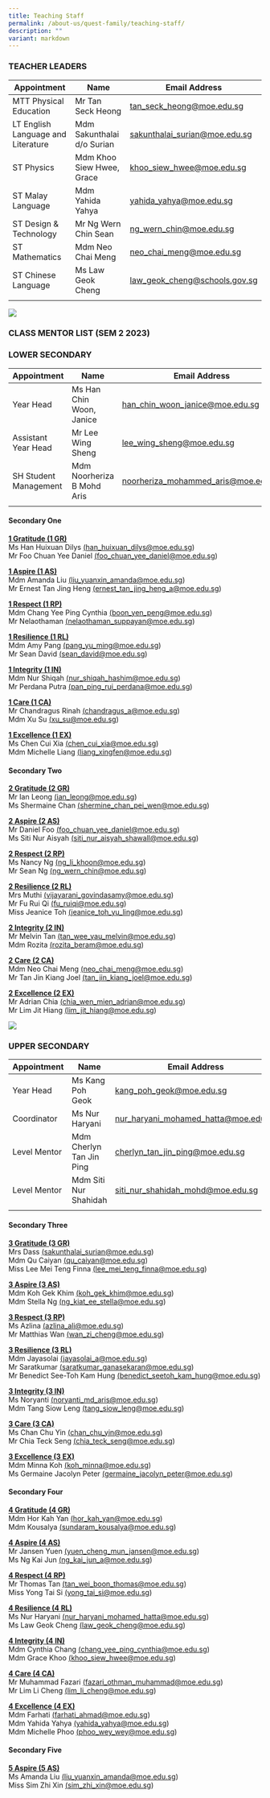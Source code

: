 ```yaml
---
title: Teaching Staff
permalink: /about-us/quest-family/teaching-staff/
description: ""
variant: markdown
---
```

### TEACHER LEADERS

| Appointment |Name | Email Address |
| -------- | -------- | -------- |
| MTT Physical Education  | Mr Tan Seck Heong      | <a href="mailto: tan_seck_heong@moe.edu.sg"> tan_seck_heong@moe.edu.sg </a>      |
| LT English Language and Literature  | Mdm Sakunthalai d/o Surian     | <a href="mailto: sakunthalai_surian@moe.edu.sg"> sakunthalai_surian@moe.edu.sg</a>      |
| ST Physics  | Mdm Khoo Siew Hwee, Grace     | <a href="mailto: khoo_siew_hwee@moe.edu.s"> khoo_siew_hwee@moe.edu.sg </a>      |
| ST Malay Language  | Mdm Yahida Yahya     | <a href="mailto: yahida_yahya@moe.edu.sg"> yahida_yahya@moe.edu.sg</a>      |
| ST Design &amp; Technology  | Mr Ng Wern Chin Sean     | <a href="mailto: ng_wern_chin@moe.edu.sg"> ng_wern_chin@moe.edu.sg </a>      |
| ST Mathematics  | Mdm Neo Chai Meng    | <a href="mailto: neo_chai_meng@moe.edu.sg"> neo_chai_meng@moe.edu.sg</a>      |
| ST Chinese Language  | Ms Law Geok Cheng    | <a href="mailto: law_geok_cheng@moe.edu.sg"> law_geok_cheng@schools.gov.sg</a>      |
| | | |

![](/images/conceptphotos_top_ST1_1849.jpg)
### **CLASS MENTOR LIST (SEM 2 2023)**

### LOWER SECONDARY <br>

| Appointment | Name | Email Address |
| -------- | -------- | -------- |
| Year Head    | Ms Han Chin Woon, Janice    | <a href="mailto: han_chin_woon_janice@moe.edu.sg">han_chin_woon_janice@moe.edu.sg</a>     |
| Assistant Year Head    | Mr Lee Wing Sheng   | <a href="mailto: lee_wing_sheng@moe.edu.sg">lee_wing_sheng@moe.edu.sg</a>    |
| SH Student Management| Mdm Noorheriza B Mohd Aris| <a href="mailto: noorheriza_mohammed_aris@moe.edu.sg"> noorheriza_mohammed_aris@moe.edu.sg</a>   |
| | | |

#### Secondary One <br>

**<u>1 Gratitude (1 GR)</u>** <br>
Ms Han Huixuan Dilys <a href="mailto: han_huixuan_dilys@moe.edu.sg">(han_huixuan_dilys@moe.edu.sg)</a><br>
Mr Foo Chuan Yee Daniel <a href="mailto: foo_chuan_yee_daniel@moe.edu.sg">(foo_chuan_yee_daniel@moe.edu.sg)</a><br>

**<u>1 Aspire (1 AS)</u>** <br>
Mdm Amanda Liu <a href="mailto: liu_yuanxin_amanda@moe.edu.sg">(liu_yuanxin_amanda@moe.edu.sg)</a><br>
Mr Ernest Tan Jing Heng <a href="mailto: ernest_tan_jing_heng_a@moe.edu.sg">(ernest_tan_jing_heng_a@moe.edu.sg)</a><br>

**<u>1 Respect (1 RP)</u>** <br>
Mdm Chang Yee Ping Cynthia <a href="mailto: boon_yen_peng@moe.edu.sg">(boon_yen_peng@moe.edu.sg)</a><br>
Mr Nelaothaman <a href="mailto: nelaothaman_suppayan@moe.edu.sg">(nelaothaman_suppayan@moe.edu.sg)</a><br>

**<u>1 Resilience (1 RL)</u>** <br>
Mdm Amy Pang <a href="mailto: pang_yu_ming@moe.edu.sg">(pang_yu_ming@moe.edu.sg)</a><br>
Mr Sean David  <a href="mailto: sean_david@moe.edu.sg">(sean_david@moe.edu.sg)</a><br>

**<u>1 Integrity (1 IN)</u>** <br>
Mdm Nur Shiqah <a href="mailto: nur_shiqah_hashim@moe.edu.sg">(nur_shiqah_hashim@moe.edu.sg)</a><br>
Mr Perdana Putra <a href="mailto: pan_ping_rui_perdana@moe.edu.sg">(pan_ping_rui_perdana@moe.edu.sg)</a><br>

**<u>1 Care (1 CA)</u>** <br>
Mr Chandragus Rinah <a href="mailto: chandragus_a@moe.edu.sg">(chandragus_a@moe.edu.sg)</a><br>
Mdm Xu Su <a href="mailto: xu_su@moe.edu.sg">(xu_su@moe.edu.sg)</a><br>


**<u>1 Excellence (1 EX)</u>** <br>
Ms Chen Cui Xia <a href="mailto: chen_cui_xia@moe.edu.sg">(chen_cui_xia@moe.edu.sg)</a><br>
Mdm Michelle Liang <a href="mailto: liang_xingfen@moe.edu.sg">(liang_xingfen@moe.edu.sg)</a><br>

#### Secondary Two<br>

**<u>2 Gratitude (2 GR)</u>** <br>
Mr Ian Leong <a href="mailto: ian_leong@moe.edu.sg">(ian_leong@moe.edu.sg)</a><br>
Ms Shermaine Chan <a href="mailto: shermine_chan_pei_wen@moe.edu.sg">(shermine_chan_pei_wen@moe.edu.sg)</a><br>

**<u>2 Aspire (2 AS)</u>** <br>
Mr Daniel Foo <a href="mailto: foo_chuan_yee_daniel@moe.edu.sg">(foo_chuan_yee_daniel@moe.edu.sg)</a><br>
Ms Siti Nur Aisyah <a href="mailto: siti_nur_aisyah_shawall@moe.edu.sg">(siti_nur_aisyah_shawall@moe.edu.sg)</a><br>

**<u>2 Respect (2 RP)</u>** <br>
Ms Nancy Ng <a href="mailto: ng_li_khoon@moe.edu.sg">(ng_li_khoon@moe.edu.sg)</a><br>
Mr Sean Ng <a href="mailto: ng_wern_chin@moe.edu.sg">(ng_wern_chin@moe.edu.sg)</a><br>

**<u>2 Resilience (2 RL)</u>** <br>
Mrs Muthi <a href="mailto: vijayarani_govindasamy@moe.edu.sg">(vijayarani_govindasamy@moe.edu.sg)</a><br>
Mr Fu Rui Qi <a href="mailto: fu_ruiqi@moe.edu.sg">(fu_ruiqi@moe.edu.sg)</a><br>
Miss Jeanice Toh  <a href="mailto: jeanice_toh_yu_ling@moe.edu.sg">(jeanice_toh_yu_ling@moe.edu.sg)</a><br>

**<u>2 Integrity (2 IN)</u>** <br>
Mr Melvin Tan <a href="mailto: tan_wee_yau_melvin@moe.edu.sg">(tan_wee_yau_melvin@moe.edu.sg)</a><br>
Mdm Rozita <a href="mailto: rozita_beram@moe.edu.sg">(rozita_beram@moe.edu.sg)</a><br>

**<u>2 Care (2 CA)</u>** <br>
Mdm Neo Chai Meng <a href="mailto: neo_chai_meng@moe.edu.sg">(neo_chai_meng@moe.edu.sg)</a><br>
Mr Tan Jin Kiang Joel <a href="mailto: tan_jin_kiang_joel@moe.edu.sg">(tan_jin_kiang_joel@moe.edu.sg)</a><br>

**<u>2 Excellence (2 EX)</u>** <br>
Mr Adrian Chia <a href="mailto: chia_wen_mien_adrian@moe.edu.sg">(chia_wen_mien_adrian@moe.edu.sg)</a><br>
Mr Lim Jit Hiang <a href="mailto: lim_jit_hiang@moe.edu.sg">(lim_jit_hiang@moe.edu.sg)</a><br>

![](/images/conceptphotos_top_ST1_1992.jpg)

### UPPER SECONDARY <br>

| Appointment| Name | Email Address |
| -------- | -------- | -------- |
| Year Head     | Ms Kang Poh Geok    | <a href="mailto: kang_poh_geok@moe.edu.sg">kang_poh_geok@moe.edu.sg</a>    |
| Coordinator    | Ms Nur Haryani     | <a href="mailto: nur_haryani_mohamed_hatta@moe.edu.sg"> nur_haryani_mohamed_hatta@moe.edu.sg</a>  |
| Level Mentor    | Mdm Cherlyn Tan Jin Ping   | <a href="mailto: cherlyn_tan_jin_ping@moe.edu.sg"> cherlyn_tan_jin_ping@moe.edu.sg</a>   |
| Level Mentor   | Mdm Siti Nur Shahidah      | <a href="mailto: siti_nur_shahidah_mohd@moe.edu.sg"> siti_nur_shahidah_mohd@moe.edu.sg</a> |
| | | |

#### Secondary Three<br>

**<u>3 Gratitude (3 GR)</u>** <br>
Mrs Dass <a href="mailto: sakunthalai_surian@moe.edu.sg">(sakunthalai_surian@moe.edu.sg)</a><br>
Mdm Qu Caiyan <a href="mailto: qu_caiyan@moe.edu.sg">(qu_caiyan@moe.edu.sg)</a><br>
Miss Lee Mei Teng Finna <a href="mailto: lee_mei_teng_finna@moe.edu.sg">(lee_mei_teng_finna@moe.edu.sg)</a><br>

**<u>3 Aspire (3 AS)</u>** <br>
Mdm Koh Gek Khim <a href="mailto: koh_gek_khim@moe.edu.sg">(koh_gek_khim@moe.edu.sg)</a><br>
Mdm Stella Ng <a href="mailto: ng_kiat_ee_stella@moe.edu.sg">(ng_kiat_ee_stella@moe.edu.sg)</a><br>


**<u>3 Respect (3 RP)</u>** <br>
Ms Azlina <a href="mailto: azlina_ali@moe.edu.sg">(azlina_ali@moe.edu.sg)</a><br>
Mr Matthias Wan <a href="mailto: wan_zi_cheng@moe.edu.sg">(wan_zi_cheng@moe.edu.sg)</a><br>

**<u>3 Resilience (3 RL)</u>** <br>
Mdm Jayasolai <a href="mailto: jayasolai_a@moe.edu.sg">(jayasolai_a@moe.edu.sg)</a><br>
Mr Saratkumar <a href="mailto: saratkumar_ganasekaran@moe.edu.sg">(saratkumar_ganasekaran@moe.edu.sg)</a><br>
Mr Benedict See-Toh Kam Hung <a href="mailto: benedict_seetoh_kam_hung@moe.edu.sg>">(benedict_seetoh_kam_hung@moe.edu.sg)</a><br>

**<u>3 Integrity (3 IN)</u>** <br>
Ms Noryanti <a href="mailto: noryanti_md_aris@moe.edu.sg">(noryanti_md_aris@moe.edu.sg)</a><br>
Mdm Tang Siow Leng <a href="mailto: tang_siow_leng@moe.edu.sg">(tang_siow_leng@moe.edu.sg)</a><br>

**<u>3 Care (3 CA)</u>** <br>
Ms Chan Chu Yin <a href="mailto: chan_chu_yin@moe.edu.sg">(chan_chu_yin@moe.edu.sg)</a><br>
Mr Chia Teck Seng <a href="mailto: chia_teck_seng@moe.edu.sg">(chia_teck_seng@moe.edu.sg)</a><br>

**<u>3 Excellence (3 EX)</u>** <br>
Mdm Minna Koh <a href="mailto: koh_minna@moe.edu.sg">(koh_minna@moe.edu.sg)</a><br>
Ms Germaine Jacolyn Peter <a href="mailto: germaine_jacolyn_peter@moe.edu.sg">(germaine_jacolyn_peter@moe.edu.sg)</a><br>

#### Secondary Four <br>

**<u>4 Gratitude (4 GR)</u>** <br>
Mdm Hor Kah Yan <a href="mailto: hor_kah_yan@moe.edu.sg">(hor_kah_yan@moe.edu.sg)</a><br>
Mdm Kousalya <a href="mailto: sundaram_kousalya@moe.edu.sg">(sundaram_kousalya@moe.edu.sg)</a><br>


**<u>4 Aspire (4 AS)</u>** <br>
Mr Jansen Yuen <a href="mailto: yuen_cheng_mun_jansen@moe.edu.sg">(yuen_cheng_mun_jansen@moe.edu.sg)</a><br>
Ms Ng Kai Jun <a href="mailto: ng_kai_jun_a@moe.edu.sg">(ng_kai_jun_a@moe.edu.sg)</a><br>

**<u>4 Respect (4 RP)</u>** <br>
Mr Thomas Tan <a href="mailto: tan_wei_boon_thomas@moe.edu.sg">(tan_wei_boon_thomas@moe.edu.sg)</a><br>
Miss Yong Tai Si <a href="mailto: yong_tai_si@moe.edu.sg">(yong_tai_si@moe.edu.sg)</a><br>

**<u>4 Resilience (4 RL)</u>** <br>
Ms Nur Haryani <a href="mailto: nur_haryani_mohamed_hatta@moe.edu.sg">(nur_haryani_mohamed_hatta@moe.edu.sg)</a><br>
Ms Law Geok Cheng <a href="mailto: law_geok_cheng@moe.edu.sg">(law_geok_cheng@moe.edu.sg)</a><br>


**<u>4 Integrity (4 IN)</u>** <br>
Mdm Cynthia Chang <a href="mailto: chang_yee_ping_cynthia@moe.edu.sg">(chang_yee_ping_cynthia@moe.edu.sg)</a><br>
Mdm Grace Khoo <a href="mailto: khoo_siew_hwee@moe.edu.sg">(khoo_siew_hwee@moe.edu.sg)</a><br>

**<u>4 Care (4 CA)</u>** <br>
Mr Muhammad Fazari <a href="mailto: fazari_othman_muhammad@moe.edu.sg">(fazari_othman_muhammad@moe.edu.sg)</a><br>
Mr Lim Li Cheng <a href="mailto: lim_li_cheng@moe.edu.sg">(lim_li_cheng@moe.edu.sg)</a><br>

**<u>4 Excellence (4 EX)</u>** <br>
Mdm Farhati <a href="mailto: farhati_ahmad@moe.edu.sg">(farhati_ahmad@moe.edu.sg)</a><br>
Mdm Yahida Yahya <a href="mailto: yahida_yahya@moe.edu.sg">(yahida_yahya@moe.edu.sg)</a><br>
Mdm Michelle Phoo <a href="mailto: phoo_wey_wey@moe.edu.sg">(phoo_wey_wey@moe.edu.sg)</a><br>

#### Secondary Five <br>

**<u>5 Aspire (5 AS)</u>** <br>
Ms Amanda Liu <a href="mailto: liu_yuanxin_amanda@moe.edu.sg">(liu_yuanxin_amanda@moe.edu.sg)</a><br>
Miss Sim Zhi Xin <a href="mailto: sim_zhi_xin@moe.edu.sg">(sim_zhi_xin@moe.edu.sg)</a><br>


<br>